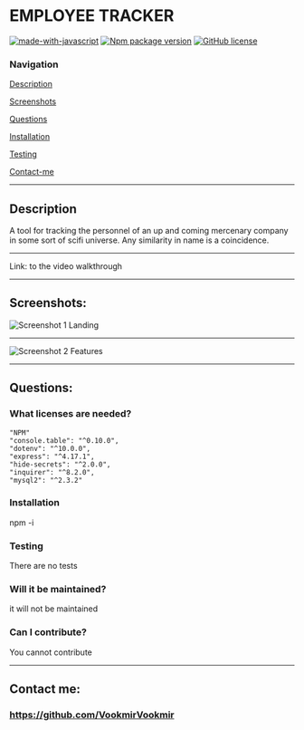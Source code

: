 #  **EMPLOYEE TRACKER** 


[![made-with-javascript](https://img.shields.io/badge/Made%20with-JavaScript-1f425f.svg)](https://www.javascript.com)  [![Npm package version](https://badgen.net/npm/v/express)](https://npmjs.com/package/express)  [![GitHub license](https://img.shields.io/github/license/Naereen/StrapDown.js.svg)](https://github.com/Naereen/StrapDown.js/blob/master/LICENSE)

### **Navigation**

[Description](#description)

[Screenshots](#screenshots)

[Questions](#questions)

[Installation](#installation)

[Testing](#testing)

[Contact-me](#contact-me)



-------

## **Description** 
A tool for tracking the personnel of an up and coming mercenary company in some sort of scifi universe. Any similarity in name is a coincidence.  

--------

Link: to the video walkthrough

---------

## **Screenshots:**

![Screenshot 1 Landing](Setup.jpg)

---------------

![Screenshot 2 Features](Done.jpg)


-------

## **Questions:**

### **What licenses are needed?**
    "NPM"   
    "console.table": "^0.10.0",
    "dotenv": "^10.0.0",
    "express": "^4.17.1",
    "hide-secrets": "^2.0.0",
    "inquirer": "^8.2.0",
    "mysql2": "^2.3.2"


### **Installation**
npm -i


### **Testing** 
There are no tests

### **Will it be maintained?** 
it will not be maintained

### **Can I contribute?** 
You cannot contribute



--------

## **Contact me:**
### https://github.com/VookmirVookmir

